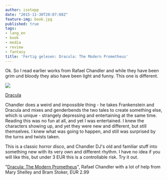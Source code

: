 ```yaml
---
author: isotopp
date: "2015-11-30T20:07:08Z"
feature-img: book.jpg
published: true
tags:
- lang_en
- book
- media
- review
- fantasy
title: 'Fertig gelesen: Dracula: The Modern Prometheus'
---
```

Ok. So I read earlier works from Rafael Chandler and while they have been grim und bloody they also have been light and funny. This one is different.

[![](https://blog.koehntopp.info/uploads/2015/11/dracula.jpg)](https://www.amazon.de/Dracula-Prometheus-English-Rafael-Chandler-ebook/dp/B0167UTLII)

[Dracula](https://www.amazon.de/Dracula-Prometheus-English-Rafael-Chandler-ebook/dp/B0167UTLII)

Chandler does a weird and impossible thing - he takes Frankenstein and Dracula and mixes and genderbends the two tales to create something else, which is unique - strangely depressing and entertaining at the same time. Reading this was no fun at all, and yet I was entertained. I knew the characters showing up, and yet they were new and different, but still themselves. I knew what was going to happen, and still was surprised by the turns and twists taken.

This is a classic horror disco, and Chandler DJ's old and familiar stuff into something new with its very own and different rhythm. I have no idea if you will like this, but under 3 EUR this is a controllable risk. Try it out.

"[Dracula: The Modern Prometheus](https://www.amazon.de/Dracula-Prometheus-English-Rafael-Chandler-ebook/dp/B0167UTLII)", Rafael Chandler with a lot of help from Mary Shelley and Bram Stoker, EUR 2.99
